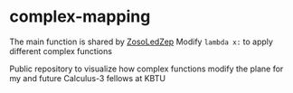 # complex-mapping
The main function is shared by [ZosoLedZep](https://math.stackexchange.com/users/508510/zosoledzep)
Modify ```lambda x:``` to apply different complex functions

Public repository to visualize how complex functions modify the plane for my and future Calculus-3 fellows at KBTU
